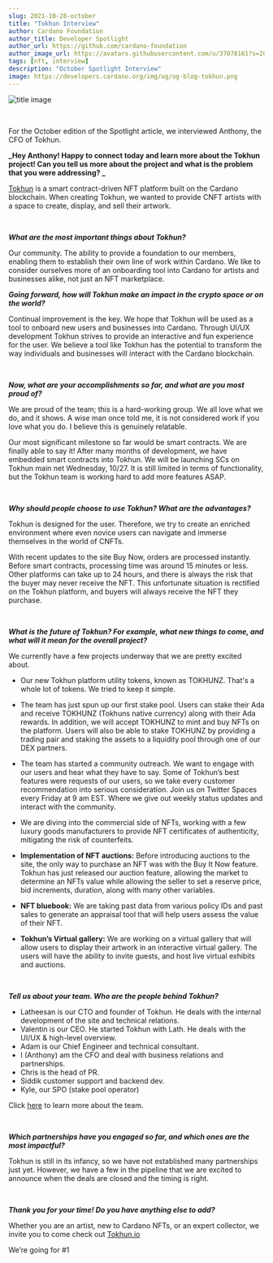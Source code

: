 ```yaml
---
slug: 2021-10-28-october
title: "Tokhun Interview"
author: Cardano Foundation
author_title: Developer Spotlight
author_url: https://github.com/cardano-foundation
author_image_url: https://avatars.githubusercontent.com/u/37078161?s=200&v=4
tags: [nft, interview]
description: "October Spotlight Interview"
image: https://developers.cardano.org/img/og/og-blog-tokhun.png
---
```


![title image](/img/devblog/tokhun.png)

<br />

For the October edition of the Spotlight article, we interviewed Anthony, the CFO of Tokhun.
<br />

**_Hey Anthony! Happy to connect today and learn more about the Tokhun project! Can you tell us more about the project and what is the problem that you were addressing? _**

[Tokhun](https://tokhun.io/) is a smart contract-driven NFT platform built on the Cardano blockchain. When creating Tokhun, we wanted to provide CNFT artists with a space to create, display, and sell their artwork. 

<br />

<!-- truncate -->


**_What are the most important things about Tokhun?_**

Our community. The ability to provide a foundation to our members, enabling them to establish their own line of work within Cardano. We like to consider ourselves more of an onboarding tool into Cardano for artists and businesses alike, not just an NFT marketplace.
<br />

**_Going forward, how will Tokhun make an impact in the crypto space or on the world?_**

Continual improvement is the key.  We hope that Tokhun will be used as a tool to onboard new users and businesses into Cardano. Through UI/UX development Tokhun strives to provide an interactive and fun experience for the user. We believe a tool like Tokhun has the potential to transform the way individuals and businesses will interact with the Cardano blockchain. 

<br />

**_Now, what are your accomplishments so far, and what are you most proud of?_**

We are proud of the team; this is a hard-working group. We all love what we do, and it shows. A wise man once told me, it is not considered work if you love what you do. I believe this is genuinely relatable.

Our most significant milestone so far would be smart contracts. We are finally able to say it! After many months of development, we have embedded smart contracts into Tokhun. We will be launching SCs on Tokhun main net Wednesday, 10/27.  It is still limited in terms of functionality, but the Tokhun team is working hard to add more features ASAP.

<br />

**_Why should people choose to use Tokhun? What are the advantages?_**

Tokhun is designed for the user. Therefore, we try to create an enriched environment where even novice users can navigate and immerse themselves in the world of CNFTs. 

With recent updates to the site Buy Now, orders are processed instantly. Before smart contracts, processing time was around 15 minutes or less. Other platforms can take up to 24 hours, and there is always the risk that the buyer may never receive the NFT. This unfortunate situation is rectified on the Tokhun platform, and buyers will always receive the NFT they purchase. 


<br />

**_What is the future of Tokhun? For example, what new things to come, and what will it mean for the overall project?_**

We currently have a few projects underway that we are pretty excited about.

- Our new Tokhun platform utility tokens, known as TOKHUNZ. That's a whole lot of tokens. We tried to keep it simple. 

- The team has just spun up our first stake pool. Users can stake their Ada and receive TOKHUNZ (Tokhuns native currency) along with their Ada rewards. In addition, we will accept TOKHUNZ to mint and buy NFTs on the platform. Users will also be able to stake TOKHUNZ by providing a trading pair and staking the assets to a liquidity pool through one of our DEX partners.

- The team has started a community outreach. We want to engage with our users and hear what they have to say. Some of Tokhun’s best features were requests of our users, so we take every customer recommendation into serious consideration. Join us on Twitter Spaces every Friday at 9 am EST. Where we give out weekly status updates and interact with the community.

- We are diving into the commercial side of NFTs, working with a few luxury goods manufacturers to provide NFT certificates of authenticity, mitigating the risk of counterfeits. 

- **Implementation of NFT auctions:** Before introducing auctions to the site, the only way to purchase an NFT was with the Buy It Now feature. Tokhun has just released our auction feature, allowing the market to determine an NFTs value while allowing the seller to set a reserve price, bid increments, duration, along with many other variables. 

- **NFT bluebook:** We are taking past data from various policy IDs and past sales to generate an appraisal tool that will help users assess the value of their NFT. 

- **Tokhun’s Virtual gallery:** We are working on a virtual gallery that will allow users to display their artwork in an interactive virtual gallery. The users will have the ability to invite guests, and host live virtual exhibits and auctions. 


<br />

**_Tell us about your team. Who are the people behind Tokhun?_**

- Latheesan is our CTO and founder of Tokhun. He deals with the internal development of the site and technical relations. 
- Valentin is our CEO. He started Tokhun with Lath. He deals with the UI/UX & high-level overview.
- Adam is our Chief Engineer and technical consultant.
- I (Anthony) am the CFO and deal with business relations and partnerships. 
- Chris is the head of PR.
- Siddik customer support and backend dev.
- Kyle, our SPO (stake pool operator)
 
Click [here](https://tokhun.io/) to learn more about the team. 

<br />

**_Which partnerships have you engaged so far, and which ones are the most impactful?_**

Tokhun is still in its infancy, so we have not established many partnerships just yet. However, we have a few in the pipeline that we are excited to announce when the deals are closed and the timing is right. 

<br />

**_Thank you for your time! Do you have anything else to add?_**

Whether you are an artist, new to Cardano NFTs, or an expert collector, we invite you to come check out [Tokhun.io](https://tokhun.io/)

We’re going for #1

<br />

